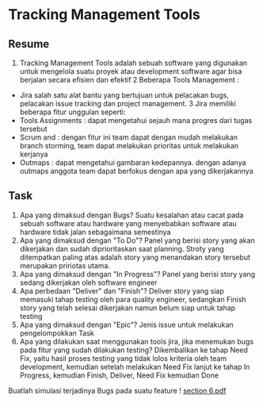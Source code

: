 # Tracking Management Tools

## Resume
1. Tracking Management Tools adalah sebuah software yang digunakan untuk mengelola suatu proyek atau development software agar bisa berjalan secara efisien dan efektif
2 Beberapa Tools Management :
- Jira
salah satu alat bantu yang bertujuan untuk pelacakan bugs, pelacakan issue tracking dan project management. 
3 Jira memiliki beberapa fitur unggulan seperti:
- Tools Assignments : dapat mengetahui sejauh mana progres dari tugas tersebut
- Scrum and : dengan fitur ini team dapat dengan mudah melakukan branch storming, team dapat melakukan prioritas untuk melakukan kerjanya
- Outmaps : dapat mengetahui gambaran kedepannya. dengan adanya outmaps anggota team dapat berfokus dengan apa yang dikerjakannya

## Task
1. Apa yang dimaksud dengan Bugs?
Suatu kesalahan atau cacat pada sebuah software atau hardware yang menyebabkan software atau hardware tidak jalan sebagaimana semestinya
2. Apa yang dimaksud dengan "To Do"?
Panel yang berisi story yang akan dikerjakan dan sudah diprioritaskan saat planning. Stroty yang ditempatkan paling atas adalah story yang menandakan story tersebut merupakan pririotas utama.
3. Apa yang dimaksud dengan "In Progress"?
Panel yang berisi story yang sedang dikerjakan oleh software engineer
4. Apa perbedaan "Deliver" dan "Finish"?
Deliver story yang siap memasuki tahap testing oleh para quality engineer, sedangkan Finish story yang telah selesai dikerjakan namun belum siap untuk tahap testing
5. Apa yang dimaksud dengan "Epic"?
Jenis issue untuk melakukan pengelompokkan Task
6. Apa yang dilakukan saat menggunakan tools jira, jika menemukan bugs pada fitur yang sudah dilakukan testing?
Dikembalikan ke tahap Need Fix, yaitu hasil proses testing yang tidak lolos kriteria oleh team development, kemudian setelah melakukan Need Fix lanjut ke tahap In Progress, kemudian Finish, Deliver, Need Fix kemudian Done

Buatlah simulasi terjadinya Bugs pada suatu feature !
[section 6.pdf](https://github.com/adeliasilvia23/QE_Adelia-Silvia/files/8160506/section.6.pdf)
